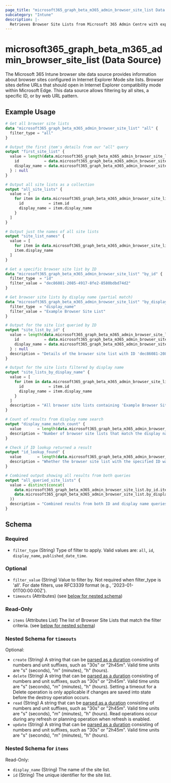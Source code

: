 ```yaml
---
page_title: "microsoft365_graph_beta_m365_admin_browser_site_list Data Source - microsoft365"
subcategory: "Intune"
description: |-
  Retrieves Browser Site Lists from Microsoft 365 Admin Centre with explicit filtering options.
---
```


# microsoft365_graph_beta_m365_admin_browser_site_list (Data Source)

The Microsoft 365 Intune browser site data source provides information about browser sites configured in Internet Explorer Mode site lists. 
Browser sites define URLs that should open in Internet Explorer compatibility mode within Microsoft Edge. 
This data source allows filtering by all sites, a specific ID, or by web URL pattern.


## Example Usage

```terraform
# Get all browser site lists
data "microsoft365_graph_beta_m365_admin_browser_site_list" "all" {
  filter_type = "all"
}

# Output the first item's details from our "all" query
output "first_site_list" {
  value = length(data.microsoft365_graph_beta_m365_admin_browser_site_list.all.items) > 0 ? {
    id           = data.microsoft365_graph_beta_m365_admin_browser_site_list.all.items[0].id
    display_name = data.microsoft365_graph_beta_m365_admin_browser_site_list.all.items[0].display_name
  } : null
}

# Output all site lists as a collection
output "all_site_lists" {
  value = [
    for item in data.microsoft365_graph_beta_m365_admin_browser_site_list.all.items : {
      id           = item.id
      display_name = item.display_name
    }
  ]
}

# Output just the names of all site lists
output "site_list_names" {
  value = [
    for item in data.microsoft365_graph_beta_m365_admin_browser_site_list.all.items :
    item.display_name
  ]
}

# Get a specific browser site list by ID
data "microsoft365_graph_beta_m365_admin_browser_site_list" "by_id" {
  filter_type  = "id"
  filter_value = "dec86081-2085-4917-8fe2-8580bdbd74d2"
}

# Get browser site lists by display name (partial match)
data "microsoft365_graph_beta_m365_admin_browser_site_list" "by_display_name" {
  filter_type  = "display_name"
  filter_value = "Example Browser Site List"
}

# Output for the site list queried by ID
output "site_list_by_id" {
  value = length(data.microsoft365_graph_beta_m365_admin_browser_site_list.by_id.items) > 0 ? {
    id           = data.microsoft365_graph_beta_m365_admin_browser_site_list.by_id.items[0].id
    display_name = data.microsoft365_graph_beta_m365_admin_browser_site_list.by_id.items[0].display_name
  } : null
  description = "Details of the browser site list with ID 'dec86081-2085-4917-8fe2-8580bdbd74d2'"
}

# Output for the site lists filtered by display name
output "site_lists_by_display_name" {
  value = [
    for item in data.microsoft365_graph_beta_m365_admin_browser_site_list.by_display_name.items : {
      id           = item.id
      display_name = item.display_name
    }
  ]
  description = "All browser site lists containing 'Example Browser Site List' in their display name"
}

# Count of results from display name search
output "display_name_match_count" {
  value       = length(data.microsoft365_graph_beta_m365_admin_browser_site_list.by_display_name.items)
  description = "Number of browser site lists that match the display name filter"
}

# Check if ID lookup returned a result
output "id_lookup_found" {
  value       = length(data.microsoft365_graph_beta_m365_admin_browser_site_list.by_id.items) > 0
  description = "Whether the browser site list with the specified ID was found"
}

# Combined output showing all results from both queries
output "all_queried_site_lists" {
  value = distinct(concat(
    data.microsoft365_graph_beta_m365_admin_browser_site_list.by_id.items,
    data.microsoft365_graph_beta_m365_admin_browser_site_list.by_display_name.items
  ))
  description = "Combined results from both ID and display name queries, with duplicates removed"
}
```

<!-- schema generated by tfplugindocs -->
## Schema

### Required

- `filter_type` (String) Type of filter to apply. Valid values are: `all`, `id`, `display_name`, `published_date_time`.

### Optional

- `filter_value` (String) Value to filter by. Not required when filter_type is 'all'. For date filters, use RFC3339 format (e.g., '2023-01-01T00:00:00Z').
- `timeouts` (Attributes) (see [below for nested schema](#nestedatt--timeouts))

### Read-Only

- `items` (Attributes List) The list of Browser Site Lists that match the filter criteria. (see [below for nested schema](#nestedatt--items))

<a id="nestedatt--timeouts"></a>
### Nested Schema for `timeouts`

Optional:

- `create` (String) A string that can be [parsed as a duration](https://pkg.go.dev/time#ParseDuration) consisting of numbers and unit suffixes, such as "30s" or "2h45m". Valid time units are "s" (seconds), "m" (minutes), "h" (hours).
- `delete` (String) A string that can be [parsed as a duration](https://pkg.go.dev/time#ParseDuration) consisting of numbers and unit suffixes, such as "30s" or "2h45m". Valid time units are "s" (seconds), "m" (minutes), "h" (hours). Setting a timeout for a Delete operation is only applicable if changes are saved into state before the destroy operation occurs.
- `read` (String) A string that can be [parsed as a duration](https://pkg.go.dev/time#ParseDuration) consisting of numbers and unit suffixes, such as "30s" or "2h45m". Valid time units are "s" (seconds), "m" (minutes), "h" (hours). Read operations occur during any refresh or planning operation when refresh is enabled.
- `update` (String) A string that can be [parsed as a duration](https://pkg.go.dev/time#ParseDuration) consisting of numbers and unit suffixes, such as "30s" or "2h45m". Valid time units are "s" (seconds), "m" (minutes), "h" (hours).


<a id="nestedatt--items"></a>
### Nested Schema for `items`

Read-Only:

- `display_name` (String) The name of the site list.
- `id` (String) The unique identifier for the site list.